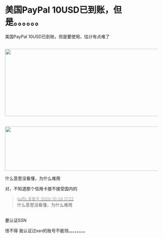 # 美国PayPal 10USD已到账，但是。。。。。。


美国PayPal 10USD已到账，但是要使用，估计有点难了<br />
<br />
<div align="center"><img id="aimg_T22R2" onclick="zoom(this, this.src, 0, 0, 0)" class="zoom" width="600" height="221" src="https://s1.ax1x.com/2020/10/24/BVzZ4g.png" onmouseover="img_onmouseoverfunc(this)" onclick="zoom(this)" style="cursor:pointer" border="0" alt="" /></div><br />
<br />
<div align="center"><img id="aimg_f7i5u" onclick="zoom(this, this.src, 0, 0, 0)" class="zoom" width="600" height="146" src="https://s1.ax1x.com/2020/10/24/BVzVUS.png" onmouseover="img_onmouseoverfunc(this)" onclick="zoom(this)" style="cursor:pointer" border="0" alt="" /></div>

什么意思没看懂，为什么难用

对，不知道那个信用卡接不接受国内的

<div class="quote"><blockquote><font size="2"><a href="https://www.hostloc.com/forum.php?mod=redirect&amp;goto=findpost&amp;pid=9346678&amp;ptid=758015" target="_blank"><font color="#999999">puffs 发表于 2020-10-24 17:22</font></a></font><br />
什么意思没看懂，为什么难用</blockquote></div><br />
要认证SSN

怪不得 我认证过ssn的账号不能领。。。。。。。。
